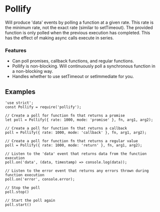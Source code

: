 # Pollify

Will produce 'data' events by polling a function at a given rate. This rate is the minimum rate, not the exact rate (similar to setTimeout). The provided function is only polled when the previous execution has completed. This has the effect of making async calls execute in series.

### Features

* Can poll promises, callback functions, and regular functions.
* Pollify is non-blocking. Will continuously poll a synchronous function in a non-blocking way.
* Handles whether to use setTimeout or setImmediate for you.

## Examples

```
'use strict';
const Pollify = require('pollify');

// Create a poll for function fn that returns a promise
let poll = Pollify({ rate: 1000, mode: 'promise' }, fn, arg1, arg2);

// Create a poll for function fn that returns a callback
poll = Pollify({ rate: 1000, mode: 'callback' }, fn, arg1, arg2);

// Create a poll for function fn that returns a regular value
poll = Pollify({ rate: 1000, mode: 'return' }, fn, arg1, arg2);

// Listen to the 'data' event that returns data from the function execution
poll.on('data', (data, timestamp) => console.log(data));

// Listen to the error event that returns any errors thrown during function execution
poll.on('error', console.error);

// Stop the poll
poll.stop()

// Start the poll again
poll.start()
```
